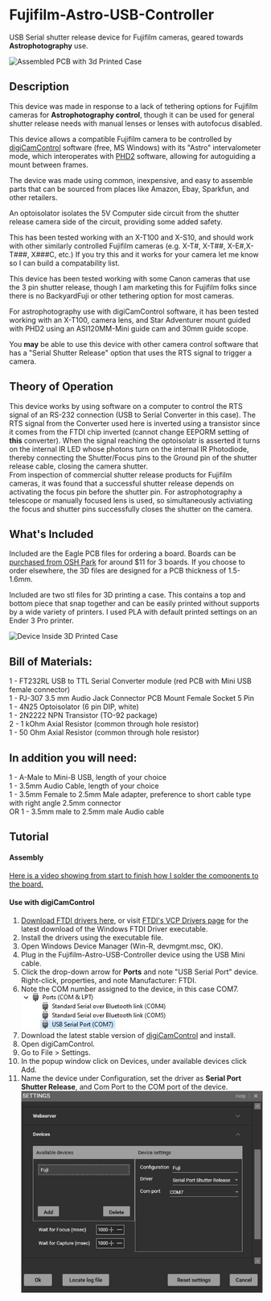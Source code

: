 # Fujifilm-Astro-USB-Controller

USB Serial shutter release device for Fujifilm cameras, geared towards **Astrophotography** use.

![Assembled PCB with 3d Printed Case](https://github.com/jconenna/Fujifilm-USB-Shutter-Release/blob/main/Image_1.jpg?raw=true)


## Description
This device was made in response to a lack of tethering options for Fujifilm cameras for **Astrophotography control**, though it can be used for general shutter release needs with manual lenses or lenses with autofocus disabled.</br>

This device allows a compatible Fujifilm camera to be controlled by [digiCamControl](http://digicamcontrol.com/) software (free, MS Windows) with its "Astro" intervalometer mode, which interoperates with [PHD2](https://openphdguiding.org/) software, allowing for autoguiding a mount between frames.</br>

The device was made using common, inexpensive, and easy to assemble parts that can be sourced from places like Amazon, Ebay, Sparkfun, and other retailers.</br>

An optoisolator isolates the 5V Computer side circuit from the shutter release camera side of the circuit, providing some added safety.</br>

This has been tested working with an X-T100 and X-S10, and should work with other similarly controlled Fujifilm cameras (e.g. X-T#, X-T##, X-E#,X-T###, X###C, etc.) If you try this and it works for your camera let me know so I can build a compatability list.</br>

This device has been tested working with some Canon cameras that use the 3 pin shutter release, though I am marketing this for Fujifilm folks since there is no BackyardFuji or other tethering option for most cameras.</br>

For astrophotography use with digiCamControl software, it has been tested working with an X-T100, camera lens, and Star Adventurer mount guided with PHD2 using an ASI120MM-Mini guide cam and 30mm guide scope.</br>

You **may** be able to use this device with other camera control software that has a "Serial Shutter Release" option that uses the RTS signal to trigger a camera. </br>

## Theory of Operation
This device works by using software on a computer to control the RTS signal of an RS-232 connection (USB to Serial Converter in this case). The RTS signal from the Converter used here is inverted using a transistor since it comes from the FTDI chip inverted (cannot change EEPORM setting of **this** converter). When the signal reaching the optoisolatr is asserted it turns on the internal IR LED whose photons turn on the internal IR Photodiode, thereby connecting the Shutter/Focus pins to the Ground pin of the shutter release cable, closing the camera shutter.</br>
From inspection of commercial shutter release products for Fujifilm cameras, it was found that a successful shutter release depends on activating the focus pin before the shutter pin. For astrophotography a telescope or manually focused lens is used, so simultaneously activiating the focus and shutter pins successfully closes the shutter on the camera.</br> 






## What's Included
Included are the Eagle PCB files for ordering a board. Boards can be [purchased from OSH Park](https://oshpark.com/shared_projects/9drAsv7N) for around $11 for 3 boards. If you choose to order elsewhere, the 3D files are designed for a PCB thickness of 1.5-1.6mm.

Included are two stl files for 3D printing a case. This contains a top and bottom piece that snap together and can be easily printed without supports by a wide variety of printers. I used PLA with default printed settings on an Ender 3 Pro printer. 

![Device Inside 3D Printed Case](https://github.com/jconenna/Fujifilm-USB-Shutter-Release/blob/main/Image_2.jpg?raw=true)

## Bill of Materials:
1 - FT232RL USB to TTL Serial Converter module (red PCB with Mini USB female connector)<br/>
1 - PJ-307 3.5 mm Audio Jack Connector PCB Mount Female Socket 5 Pin<br/>
1 - 4N25 Optoisolator (6 pin DIP, white)<br/>
1 - 2N2222 NPN Transistor (TO-92 package)<br/>
2 - 1 kOhm Axial Resistor (common through hole resistor)<br/>
1 - 50 Ohm Axial Resistor (common through hole resistor)<br/>

## In addition you will need:
1 - A-Male to Mini-B USB, length of your choice<br/>
1 - 3.5mm Audio Cable, length of your choice<br/>
1 - 3.5mm Female to 2.5mm Male adapter, preference to short cable type with right angle 2.5mm connector<br/>
OR 1 - 3.5mm male to 2.5mm male Audio cable<br/>

## Tutorial

#### Assembly

[Here is a video showing from start to finish how I solder the components to the board.](https://youtu.be/rFp3plmKMuA)

#### Use with digiCamControl

1. [Download FTDI drivers here](https://cdn.sparkfun.com/assets/learn_tutorials/7/4/CDM21228_Setup.exe), or visit [FTDI's VCP Drivers page](https://ftdichip.com/drivers/) for the latest download of the Windows FTDI Driver executable.
2. Install the drivers using the executable file.
3. Open Windows Device Manager (Win-R, devmgmt.msc, OK).
4. Plug in the Fujifilm-Astro-USB-Controller device using the USB Mini cable.
5. Click the drop-down arrow for **Ports** and note "USB Serial Port" device. Right-click, properties, and note Manufacturer: FTDI. 
6. Note the COM number assigned to the device, in this case COM7.</br>
![COM Port](https://github.com/jconenna/Fujifilm-Astro-USB-Controller/blob/main/digiCamControl_Turorial/capture_1.JPG?raw=true)
7. Download the latest stable version of [digiCamControl](http://digicamcontrol.com/download) and install.
8. Open digiCamControl.
9. Go to File > Settings.
10. In the popup window click on Devices, under available devices click Add.
11. Name the device under Configuration, set the driver as **Serial Port Shutter Release**, and Com Port to the COM port of the device.</br>
![Device Setup](https://github.com/jconenna/Fujifilm-Astro-USB-Controller/blob/main/digiCamControl_Turorial/capture_2.JPG?raw=true)


